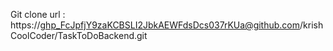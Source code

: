 Git clone url :
https://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@github.com/krishCoolCoder/TaskToDoBackend.git